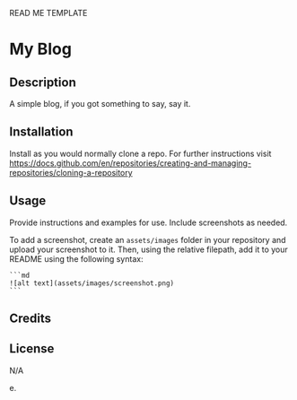 READ ME TEMPLATE 

# My Blog

## Description

A simple blog, if you got something to say, say it. 


## Installation

Install as you would normally clone a repo. For further instructions visit https://docs.github.com/en/repositories/creating-and-managing-repositories/cloning-a-repository

## Usage

Provide instructions and examples for use. Include screenshots as needed.

To add a screenshot, create an `assets/images` folder in your repository and upload your screenshot to it. Then, using the relative filepath, add it to your README using the following syntax:

    ```md
    ![alt text](assets/images/screenshot.png)
    ```

## Credits



## License

N/A

e.
